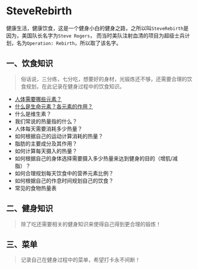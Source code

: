 # SteveRebirth
健康生活，健康饮食，这是一个健身小白的健身之路，之所以叫`SteveRebirth`是因为，美国队长名字为`Steve Rogers`，
而当时美队注射血清的项目为超级士兵计划，名为`Operation: Rebirth`，所以取了该名字。

## 一、饮食知识
>俗话说，三分练，七分吃，想要好的身材，光锻炼还不够，还需要合理的饮食规划，在此记录在健身过程中的饮食知识。

* [人体需要哪些元素？](/diet/section_1_1.md)
* [什么是生命元素？各元素的作用？](/diet/section_1_2.md)
* 什么是维生素？
* 我们常说的热量指的什么？
* 人体每天需要消耗多少热量？
* 如何根据自己的运动计算消耗的热量？
* 脂肪的主要成分及其作用？
* 如何计算每天摄入的热量？
* 如何根据自己的身体选择需要摄入多少热量来达到健身的目的（增肌/减脂）？
* 如何合理规划每天饮食中的营养元素比例？
* 如何根据自己的作息时间规划自己的饮食？
* 常见的食物热量表

## 二、健身知识
>除了吃还需要相关的健身知识来使得自己得到更合理的锻炼！

## 三、菜单
>记录自己在健身过程中的菜单，希望打卡永不间断！